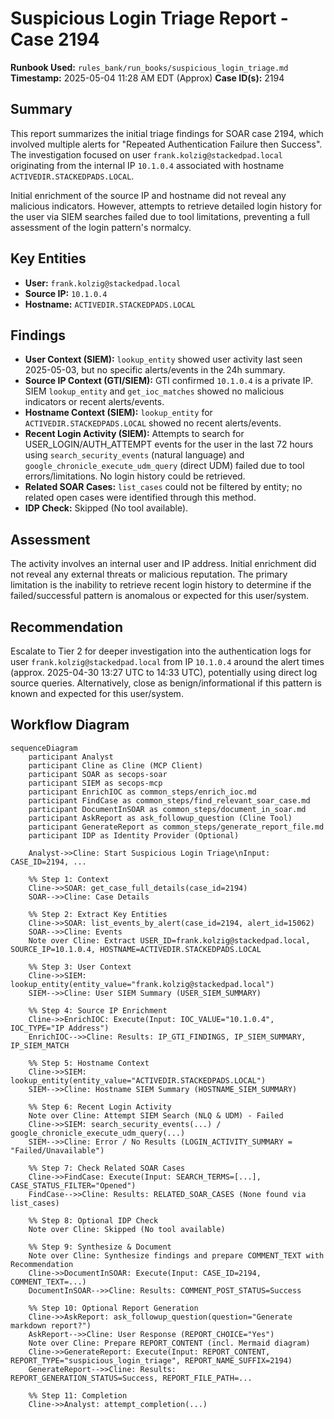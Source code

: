 # Suspicious Login Triage Report - Case 2194

**Runbook Used:** `rules_bank/run_books/suspicious_login_triage.md`
**Timestamp:** 2025-05-04 11:28 AM EDT (Approx)
**Case ID(s):** 2194

## Summary

This report summarizes the initial triage findings for SOAR case 2194, which involved multiple alerts for "Repeated Authentication Failure then Success". The investigation focused on user `frank.kolzig@stackedpad.local` originating from the internal IP `10.1.0.4` associated with hostname `ACTIVEDIR.STACKEDPADS.LOCAL`.

Initial enrichment of the source IP and hostname did not reveal any malicious indicators. However, attempts to retrieve detailed login history for the user via SIEM searches failed due to tool limitations, preventing a full assessment of the login pattern's normalcy.

## Key Entities

*   **User:** `frank.kolzig@stackedpad.local`
*   **Source IP:** `10.1.0.4`
*   **Hostname:** `ACTIVEDIR.STACKEDPADS.LOCAL`

## Findings

*   **User Context (SIEM):** `lookup_entity` showed user activity last seen 2025-05-03, but no specific alerts/events in the 24h summary.
*   **Source IP Context (GTI/SIEM):** GTI confirmed `10.1.0.4` is a private IP. SIEM `lookup_entity` and `get_ioc_matches` showed no malicious indicators or recent alerts/events.
*   **Hostname Context (SIEM):** `lookup_entity` for `ACTIVEDIR.STACKEDPADS.LOCAL` showed no recent alerts/events.
*   **Recent Login Activity (SIEM):** Attempts to search for USER_LOGIN/AUTH_ATTEMPT events for the user in the last 72 hours using `search_security_events` (natural language) and `google_chronicle_execute_udm_query` (direct UDM) failed due to tool errors/limitations. No login history could be retrieved.
*   **Related SOAR Cases:** `list_cases` could not be filtered by entity; no related open cases were identified through this method.
*   **IDP Check:** Skipped (No tool available).

## Assessment

The activity involves an internal user and IP address. Initial enrichment did not reveal any external threats or malicious reputation. The primary limitation is the inability to retrieve recent login history to determine if the failed/successful pattern is anomalous or expected for this user/system.

## Recommendation

Escalate to Tier 2 for deeper investigation into the authentication logs for user `frank.kolzig@stackedpad.local` from IP `10.1.0.4` around the alert times (approx. 2025-04-30 13:27 UTC to 14:33 UTC), potentially using direct log source queries. Alternatively, close as benign/informational if this pattern is known and expected for this user/system.

## Workflow Diagram

```mermaid
sequenceDiagram
    participant Analyst
    participant Cline as Cline (MCP Client)
    participant SOAR as secops-soar
    participant SIEM as secops-mcp
    participant EnrichIOC as common_steps/enrich_ioc.md
    participant FindCase as common_steps/find_relevant_soar_case.md
    participant DocumentInSOAR as common_steps/document_in_soar.md
    participant AskReport as ask_followup_question (Cline Tool)
    participant GenerateReport as common_steps/generate_report_file.md
    participant IDP as Identity Provider (Optional)

    Analyst->>Cline: Start Suspicious Login Triage\nInput: CASE_ID=2194, ...

    %% Step 1: Context
    Cline->>SOAR: get_case_full_details(case_id=2194)
    SOAR-->>Cline: Case Details

    %% Step 2: Extract Key Entities
    Cline->>SOAR: list_events_by_alert(case_id=2194, alert_id=15062)
    SOAR-->>Cline: Events
    Note over Cline: Extract USER_ID=frank.kolzig@stackedpad.local, SOURCE_IP=10.1.0.4, HOSTNAME=ACTIVEDIR.STACKEDPADS.LOCAL

    %% Step 3: User Context
    Cline->>SIEM: lookup_entity(entity_value="frank.kolzig@stackedpad.local")
    SIEM-->>Cline: User SIEM Summary (USER_SIEM_SUMMARY)

    %% Step 4: Source IP Enrichment
    Cline->>EnrichIOC: Execute(Input: IOC_VALUE="10.1.0.4", IOC_TYPE="IP Address")
    EnrichIOC-->>Cline: Results: IP_GTI_FINDINGS, IP_SIEM_SUMMARY, IP_SIEM_MATCH

    %% Step 5: Hostname Context
    Cline->>SIEM: lookup_entity(entity_value="ACTIVEDIR.STACKEDPADS.LOCAL")
    SIEM-->>Cline: Hostname SIEM Summary (HOSTNAME_SIEM_SUMMARY)

    %% Step 6: Recent Login Activity
    Note over Cline: Attempt SIEM Search (NLQ & UDM) - Failed
    Cline->>SIEM: search_security_events(...) / google_chronicle_execute_udm_query(...)
    SIEM-->>Cline: Error / No Results (LOGIN_ACTIVITY_SUMMARY = "Failed/Unavailable")

    %% Step 7: Check Related SOAR Cases
    Cline->>FindCase: Execute(Input: SEARCH_TERMS=[...], CASE_STATUS_FILTER="Opened")
    FindCase-->>Cline: Results: RELATED_SOAR_CASES (None found via list_cases)

    %% Step 8: Optional IDP Check
    Note over Cline: Skipped (No tool available)

    %% Step 9: Synthesize & Document
    Note over Cline: Synthesize findings and prepare COMMENT_TEXT with Recommendation
    Cline->>DocumentInSOAR: Execute(Input: CASE_ID=2194, COMMENT_TEXT=...)
    DocumentInSOAR-->>Cline: Results: COMMENT_POST_STATUS=Success

    %% Step 10: Optional Report Generation
    Cline->>AskReport: ask_followup_question(question="Generate markdown report?")
    AskReport-->>Cline: User Response (REPORT_CHOICE="Yes")
    Note over Cline: Prepare REPORT_CONTENT (incl. Mermaid diagram)
    Cline->>GenerateReport: Execute(Input: REPORT_CONTENT, REPORT_TYPE="suspicious_login_triage", REPORT_NAME_SUFFIX=2194)
    GenerateReport-->>Cline: Results: REPORT_GENERATION_STATUS=Success, REPORT_FILE_PATH=...

    %% Step 11: Completion
    Cline->>Analyst: attempt_completion(...)
